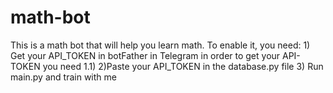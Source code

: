 # math-bot
This is a math bot that will help you learn math. To enable it, you need: 1) Get your API_TOKEN in botFather in Telegram in order to get your API-TOKEN you need 1.1) 2)Paste your API_TOKEN in the database.py file
3) Run main.py and train with me
